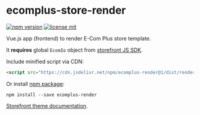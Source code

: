 # ecomplus-store-render

[![npm version](https://img.shields.io/npm/v/ecomplus-render.svg)](https://www.npmjs.org/ecomplus-render)
[![license mit](https://img.shields.io/badge/License-MIT-yellow.svg)](https://opensource.org/licenses/MIT)

Vue.js app (frontend) to render E-Com Plus store template.

It **requires** global `EcomIo` object from
[storefront JS SDK](https://github.com/ecomclub/ecomplus-sdk-js).

Include minified script via CDN:

```html
<script src="https://cdn.jsdelivr.net/npm/ecomplus-render@1/dist/render.min.js"></script>
```

Or install [npm package](https://www.npmjs.com/package/ecomplus-render):

`npm install --save ecomplus-render`

[Storefront theme documentation](https://ecomclub.github.io/ecomplus-store-template/).
